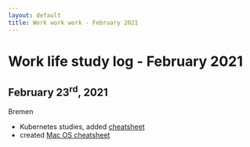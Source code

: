 ```yaml
---
layout: default
title: Work work work - February 2021
---
```


# Work life study log - February 2021

## February 23<sup>rd</sup>, 2021
Bremen
- Kubernetes studies, added [cheatsheet](k8s-cheatsheet)
- created [Mac OS cheatsheet](mac-os-cheatsheet)
